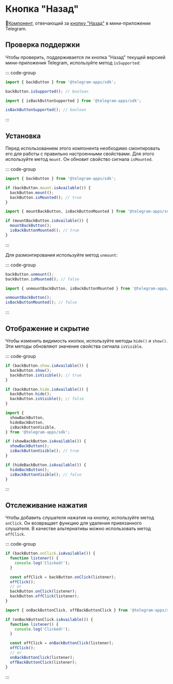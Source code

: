 # Кнопка "Назад"

💠[Компонент](../scopes.md), отвечающий за [кнопку "Назад"](../../../../../platform/back-button.md) в мини-приложении Telegram.

## Проверка поддержки

Чтобы проверить, поддерживается ли кнопка "Назад" текущей версией мини-приложения Telegram, используйте метод `isSupported`:

::: code-group

```ts [Variable]
import { backButton } from '@telegram-apps/sdk';

backButton.isSupported(); // boolean
```

```ts [Functions]
import { isBackButtonSupported } from '@telegram-apps/sdk';

isBackButtonSupported(); // boolean
```

:::

## Установка

Перед использованием этого компонента необходимо смонтировать его для работы с правильно настроенными свойствами. Для этого используйте метод `mount`. Он обновит свойство сигнала `isMounted`.

::: code-group

```ts [Variable]
import { backButton } from '@telegram-apps/sdk';

if (backButton.mount.isAvailable()) {
  backButton.mount();
  backButton.isMounted(); // true
}
```

```ts [Functions]
import { mountBackButton, isBackButtonMounted } from '@telegram-apps/sdk';

if (mountBackButton.isAvailable()) {
  mountBackButton();
  isBackButtonMounted(); // true
}
```

:::

Для размонтирования используйте метод `unmount`:

::: code-group

```ts [Variable]
backButton.unmount();
backButton.isMounted(); // false
```

```ts [Functions]
import { unmountBackButton, isBackButtonMounted } from '@telegram-apps/sdk';

unmountBackButton();
isBackButtonMounted(); // false
```

:::

## Отображение и скрытие

Чтобы изменить видимость кнопки, используйте методы `hide()` и `show()`. Эти методы обновляют значение свойства сигнала `isVisible`.

::: code-group

```ts [Variable]
if (backButton.show.isAvailable()) {
  backButton.show();
  backButton.isVisible(); // true
}

if (backButton.hide.isAvailable()) {
  backButton.hide();
  backButton.isVisible(); // false
}
```

```ts [Functions]
import {
  showBackButton,
  hideBackButton,
  isBackButtonVisible,
} from '@telegram-apps/sdk';

if (showBackButton.isAvailable()) {
  showBackButton();
  isBackButtonVisible(); // true
}

if (hideBackButton.isAvailable()) {
  hideBackButton();
  isBackButtonVisible(); // false
}
```

:::

## Отслеживание нажатия

Чтобы добавить слушателя нажатия на кнопку, используйте метод `onClick`. Он возвращает функцию для удаления привязанного слушателя. В качестве альтернативы можно использовать метод `offClick`.

::: code-group

```ts [Variable]
if (backButton.onClick.isAvailable()) {
  function listener() {
    console.log('Clicked!');
  }

  const offClick = backButton.onClick(listener);
  offClick();
  // or
  backButton.onClick(listener);
  backButton.offClick(listener);
}
```

```ts [Functions]
import { onBackButtonClick, offBackButtonClick } from '@telegram-apps/sdk';

if (onBackButtonClick.isAvailable()) {
  function listener() {
    console.log('Clicked!');
  }

  const offClick = onBackButtonClick(listener);
  offClick();
  // or
  onBackButtonClick(listener);
  offBackButtonClick(listener);
}
```

:::
